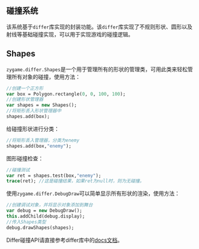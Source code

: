 ## 碰撞系统

该系统基于`differ`库实现的封装功能。该`differ`库实现了不规则形状、圆形以及射线等基础碰撞实现，可以用于实现游戏的碰撞逻辑。

## Shapes

`zygame.differ.Shapes`是一个用于管理所有的形状的管理类，可用此类来轻松管理所有对象的碰撞，使用方法：

```haxe
//创建一个正方形
var box = Polygon.rectangle(0, 0, 100, 100);
//创建形状管理器
var shapes = new Shapes();
//将矩形丢入形状管理器中
shapes.add(box);
```

给碰撞形状进行分类：

```haxe
//将矩形丢入管理器，分类为enemy
shapes.add(box,"enemy");
```

图形碰撞检查：

```haxe
//碰撞测试
var ret = shapes.test(box,"enemy");
trace(ret); //这是碰撞结果，如果ret为null时，则为无碰撞。
```

使用`zygame.differ.DebugDraw`可以简单显示所有形状的渲染，使用方法：

```haxe
//创建调试对象，并将显示对象添加到舞台
var debug = new DebugDraw();
this.addChild(debug.display);
//传入Shapes类型
debug.drawShapes(shapes);
```

Differ碰撞API请直接参考differ库中的[docs文档]()。


